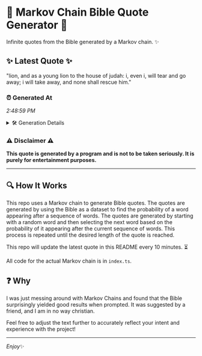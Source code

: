 # 📖 Markov Chain Bible Quote Generator 📖

Infinite quotes from the Bible generated by a Markov chain. ✨

## ✨ Latest Quote ✨
"lion, and as a young lion to the house of judah: i, even i, will tear and go away; i will take away, and none shall rescue him."

### ⏰ Generated At
*2:48:59 PM*

<details>
    <summary>🛠️ Generation Details</summary>
    <p>
        <strong>🌱 Seed:</strong> lion,<br>
        <strong>🔄 Iterations:</strong> 27<br>
        <strong>📜 Context History:</strong><br>[ lion, ]: and<br>[ lion,, and ]: as<br>[ lion,, and, as ]: a<br>[ lion,, and, as, a ]: young<br>[ lion,, and, as, a, young ]: lion<br>[ lion,, and, as, a, young, lion ]: to<br>[ and, as, a, young, lion, to ]: the<br>[ as, a, young, lion, to, the ]: house<br>[ a, young, lion, to, the, house ]: of<br>[ young, lion, to, the, house, of ]: judah:<br>[ lion, to, the, house, of, judah: ]: i,<br>[ to, the, house, of, judah:, i, ]: even<br>[ the, house, of, judah:, i,, even ]: i,<br>[ house, of, judah:, i,, even, i, ]: will<br>[ of, judah:, i,, even, i,, will ]: tear<br>[ judah:, i,, even, i,, will, tear ]: and<br>[ i,, even, i,, will, tear, and ]: go<br>[ even, i,, will, tear, and, go ]: away;<br>[ i,, will, tear, and, go, away; ]: i<br>[ will, tear, and, go, away;, i ]: will<br>[ tear, and, go, away;, i, will ]: take<br>[ and, go, away;, i, will, take ]: away,<br>[ go, away;, i, will, take, away, ]: and<br>[ away;, i, will, take, away,, and ]: none<br>[ i, will, take, away,, and, none ]: shall<br>[ will, take, away,, and, none, shall ]: rescue<br>[ take, away,, and, none, shall, rescue ]: him.<br>
    </p>
</details>

### ⚠️ Disclaimer ⚠️
**This quote is generated by a program and is not to be taken seriously. It is purely for entertainment purposes.**

---

## 🔍 How It Works

This repo uses a Markov chain to generate Bible quotes. The quotes are generated by using the Bible as a dataset to find the probability of a word appearing after a sequence of words. The quotes are generated by starting with a random word and then selecting the next word based on the probability of it appearing after the current sequence of words. This process is repeated until the desired length of the quote is reached.

This repo will update the latest quote in this README every 10 minutes. ⏳

All code for the actual Markov chain is in `index.ts`.

## ❓ Why

I was just messing around with Markov Chains and found that the Bible surprisingly yielded good results when prompted. 
It was suggested by a friend, and I am in no way christian.

Feel free to adjust the text further to accurately reflect your intent and experience with the project!

---

*Enjoy*✨
